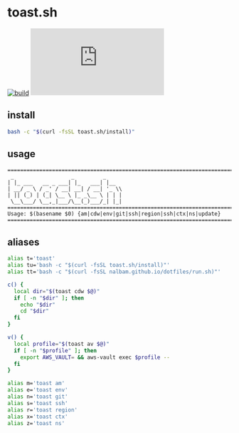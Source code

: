 # toast.sh

[![build](https://img.shields.io/github/actions/workflow/status/opspresso/toast.sh/push.yml?branch=main&style=for-the-badge&logo=github)](https://github.com/opspresso/toast.sh/actions/workflows/push.yml)
[![release](https://img.shields.io/github/v/release/opspresso/toast.sh?style=for-the-badge&logo=github)](https://github.com/opspresso/toast.sh/releases)

## install

```bash
bash -c "$(curl -fsSL toast.sh/install)"
```

## usage

<!-- usage start -->

```
================================================================================
 _                  _         _
| |_ ___   __ _ ___| |_   ___| |__
| __/ _ \ / _' / __| __| / __| '_ \\
| || (_) | (_| \__ \ |_ _\__ \ | | |
 \__\___/ \__,_|___/\__(_)___/_| |_|
================================================================================
Usage: $(basename $0) {am|cdw|env|git|ssh|region|ssh|ctx|ns|update}
================================================================================
```

<!-- usage end -->

## aliases

```bash
alias t='toast'
alias tu='bash -c "$(curl -fsSL toast.sh/install)"'
alias tt='bash -c "$(curl -fsSL nalbam.github.io/dotfiles/run.sh)"'

c() {
  local dir="$(toast cdw $@)"
  if [ -n "$dir" ]; then
    echo "$dir"
    cd "$dir"
  fi
}

v() {
  local profile="$(toast av $@)"
  if [ -n "$profile" ]; then
    export AWS_VAULT= && aws-vault exec $profile --
  fi
}

alias m='toast am'
alias e='toast env'
alias n='toast git'
alias s='toast ssh'
alias r='toast region'
alias x='toast ctx'
alias z='toast ns'
```
